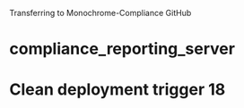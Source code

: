 Transferring to Monochrome-Compliance GitHub

# compliance_reporting_server

# Clean deployment trigger 18
